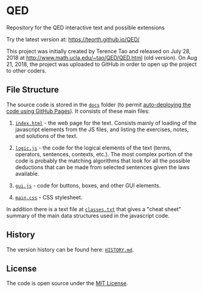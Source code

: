 # QED

Repository for the QED interactive text and possible extensions

Try the latest version at: <https://teorth.github.io/QED/>

This project was initially created by Terence Tao and released on July 28,
2018 at http://www.math.ucla.edu/~tao/QED/QED.html (old version). On Aug 21,
2018, the project was uploaded to GitHub in order to open up the project to
other coders.


## File Structure

The source code is stored in the [`docs`](docs) folder (to permit
[auto-deploying the code using GitHub Pages][github-publishing]). It consists
of these main files:

1. [`index.html`](docs/index.html) - the web page for the text. Consists
mainly of loading of the javascript elements from the JS files, and listing
the exercises, notes, and solutions of the text.

2. [`logic.js`](docs/logic.js) - the code for the logical elements of the
text (terms, operators, sentences, contexts, etc.). The most complex portion
of the code is probably the matching algorithms that look for all the
possible deductions that can be made from selected sentences given the laws
available.

3. [`gui.js`](docs/gui.js) - code for buttons, boxes, and other GUI elements.

4. [`main.css`](docs/main.css) - CSS stylesheet.


In addition there is a text file at [`classes.txt`](docs/classes.txt) that
gives a "cheat sheet" summary of the main data structures used in the
javascript code.

## History

The version history can be found here: [`HISTORY.md`](HISTORY.md).

## License

The code is open source under the [MIT License](LICENSE).


[github-publishing]: https://help.github.com/articles/configuring-a-publishing-source-for-github-pages/#publishing-your-github-pages-site-from-a-docs-folder-on-your-master-branch

